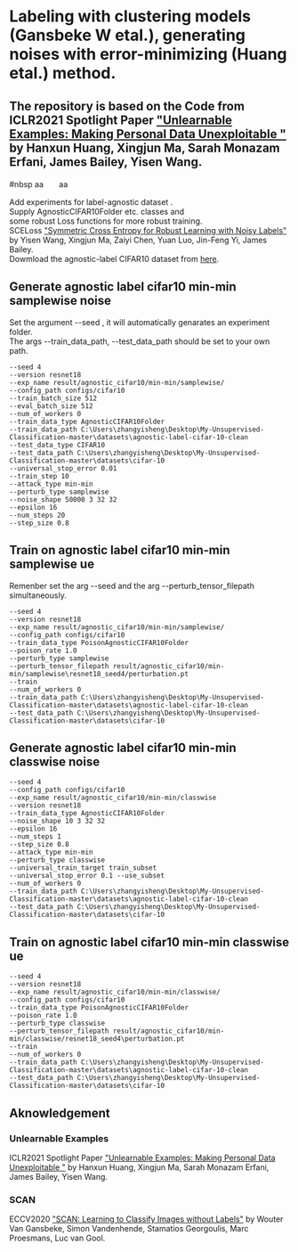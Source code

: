 
# Labeling with clustering models (Gansbeke W etal.), generating noises with error-minimizing (Huang etal.) method.
## The repository is based on the Code from ICLR2021 Spotlight Paper ["Unlearnable Examples: Making Personal Data Unexploitable "](https://github.com/HanxunH/Unlearnable-Examples) by Hanxun Huang, Xingjun Ma, Sarah Monazam Erfani, James Bailey, Yisen Wang.
#nbsp aa　　aa

Add experiments for label-agnostic dataset .  
  Supply AgnosticCIFAR10Folder etc. classes and   
  some robust Loss functions for more robust training.  
  SCELoss ["Symmetric Cross Entropy for Robust Learning with Noisy Labels"](https://openaccess.thecvf.com/content_ICCV_2019/papers/Wang_Symmetric_Cross_Entropy_for_Robust_Learning_With_Noisy_Labels_ICCV_2019_paper.pdf) by Yisen Wang, Xingjun Ma, Zaiyi Chen, Yuan Luo, Jin-Feng Yi, James Bailey.  
  Dowmload the agnostic-label CIFAR10 dataset from [here](https://drive.google.com/file/d/1Hs6zrwVeIhtAZti2ezG3XRyto5xuF-Cs/view?usp=drive_link).
## Generate agnostic label cifar10 min-min samplewise noise
Set the argument --seed , it will automatically genarates an experiment folder.  
The args --train_data_path, --test_data_path should be set to your own path.
```
--seed 4
--version resnet18
--exp_name result/agnostic_cifar10/min-min/samplewise/
--config_path configs/cifar10
--train_batch_size 512
--eval_batch_size 512
--num_of_workers 0
--train_data_type AgnosticCIFAR10Folder
--train_data_path C:\Users\zhangyisheng\Desktop\My-Unsupervised-Classification-master\datasets\agnostic-label-cifar-10-clean
--test_data_type CIFAR10
--test_data_path C:\Users\zhangyisheng\Desktop\My-Unsupervised-Classification-master\datasets\cifar-10
--universal_stop_error 0.01
--train_step 10
--attack_type min-min
--perturb_type samplewise
--noise_shape 50000 3 32 32
--epsilon 16
--num_steps 20
--step_size 0.8
```

## Train on agnostic label cifar10 min-min samplewise ue
Remenber set the arg --seed and the arg --perturb_tensor_filepath simultaneously.

```
--seed 4
--version resnet18
--exp_name result/agnostic_cifar10/min-min/samplewise/
--config_path configs/cifar10
--train_data_type PoisonAgnosticCIFAR10Folder
--poison_rate 1.0
--perturb_type samplewise
--perturb_tensor_filepath result/agnostic_cifar10/min-min/samplewise\resnet18_seed4/perturbation.pt
--train
--num_of_workers 0
--train_data_path C:\Users\zhangyisheng\Desktop\My-Unsupervised-Classification-master\datasets\agnostic-label-cifar-10-clean
--test_data_path C:\Users\zhangyisheng\Desktop\My-Unsupervised-Classification-master\datasets\cifar-10
```

## Generate agnostic label cifar10 min-min classwise noise
```
--seed 4
--config_path configs/cifar10
--exp_name result/agnostic_cifar10/min-min/classwise
--version resnet18
--train_data_type AgnosticCIFAR10Folder
--noise_shape 10 3 32 32
--epsilon 16
--num_steps 1
--step_size 0.8
--attack_type min-min
--perturb_type classwise
--universal_train_target train_subset
--universal_stop_error 0.1 --use_subset
--num_of_workers 0
--train_data_path C:\Users\zhangyisheng\Desktop\My-Unsupervised-Classification-master\datasets\agnostic-label-cifar-10-clean
--test_data_path C:\Users\zhangyisheng\Desktop\My-Unsupervised-Classification-master\datasets\cifar-10
```

## Train on agnostic label cifar10 min-min classwise ue
```
--seed 4
--version resnet18
--exp_name result/agnostic_cifar10/min-min/classwise/
--config_path configs/cifar10
--train_data_type PoisonAgnosticCIFAR10Folder
--poison_rate 1.0
--perturb_type classwise
--perturb_tensor_filepath result/agnostic_cifar10/min-min/classwise/resnet18_seed4\perturbation.pt
--train
--num_of_workers 0
--train_data_path C:\Users\zhangyisheng\Desktop\My-Unsupervised-Classification-master\datasets\agnostic-label-cifar-10-clean
--test_data_path C:\Users\zhangyisheng\Desktop\My-Unsupervised-Classification-master\datasets\cifar-10
```
## Aknowledgement
### Unlearnable Examples
ICLR2021 Spotlight Paper ["Unlearnable Examples: Making Personal Data Unexploitable "](https://openreview.net/forum?id=iAmZUo0DxC0) by Hanxun Huang, Xingjun Ma, Sarah Monazam Erfani, James Bailey, Yisen Wang.  
### SCAN
ECCV2020 ["SCAN: Learning to Classify Images without Labels"](https://www.ecva.net/papers/eccv_2020/papers_ECCV/papers/123550273.pdf) by Wouter Van Gansbeke, Simon Vandenhende, Stamatios Georgoulis, Marc Proesmans, Luc van Gool.
